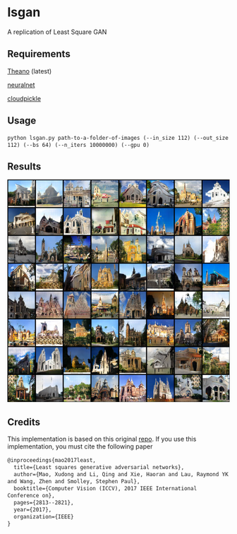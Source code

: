 # lsgan
A replication of Least Square GAN

## Requirements

[Theano](http://deeplearning.net/software/theano/) (latest)

[neuralnet](https://github.com/justanhduc/neuralnet)

[cloudpickle](https://github.com/cloudpipe/cloudpickle/blob/master/cloudpickle)

## Usage

```
python lsgan.py path-to-a-folder-of-images (--in_size 112) (--out_size 112) (--bs 64) (--n_iters 10000000) (--gpu 0)
```

## Results

![LSUN church outdoor @iter 117k](https://github.com/justanhduc/lsgan/blob/master/samples/examples.png)

## Credits

This implementation is based on this original [repo](https://github.com/xudonmao/improved_LSGAN). If you use this implementation, you must cite the following paper

```
@inproceedings{mao2017least,
  title={Least squares generative adversarial networks},
  author={Mao, Xudong and Li, Qing and Xie, Haoran and Lau, Raymond YK and Wang, Zhen and Smolley, Stephen Paul},
  booktitle={Computer Vision (ICCV), 2017 IEEE International Conference on},
  pages={2813--2821},
  year={2017},
  organization={IEEE}
}
```
